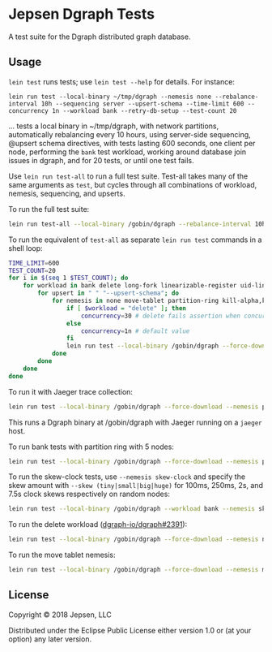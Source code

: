 # Jepsen Dgraph Tests

A test suite for the Dgraph distributed graph database.

## Usage

`lein test` runs tests; use `lein test --help` for details. For instance:

```
lein run test --local-binary ~/tmp/dgraph --nemesis none --rebalance-interval 10h --sequencing server --upsert-schema --time-limit 600 --concurrency 1n --workload bank --retry-db-setup --test-count 20
```

... tests a local binary in ~/tmp/dgraph, with network partitions, automatically rebalancing every 10 hours, using server-side sequencing, @upsert schema directives, with tests lasting 600 seconds, one client per node, performing the `bank` test workload, working around database join issues in dgraph, and for 20 tests, or until one test fails.

Use `lein run test-all` to run a full test suite. Test-all takes many of the
same arguments as `test`, but cycles through all combinations of workload,
nemesis, sequencing, and upserts.

To run the full test suite:

```sh
lein run test-all --local-binary /gobin/dgraph --rebalance-interval 10h --time-limit 600 --test-count 20 --dgraph-jaeger-collector http://jaeger:14268 --tracing http://jaeger:14268/api/traces
```

To run the equivalent of `test-all` as separate `lein run test` commands in a shell loop:
```sh
TIME_LIMIT=600
TEST_COUNT=20
for i in $(seq 1 $TEST_COUNT); do
    for workload in bank delete long-fork linearizable-register uid-linearizable-register upsert set sequential; do
        for upsert in " " "--upsert-schema"; do
            for nemesis in none move-tablet partition-ring kill-alpha,kill-zero move-tablet,partition-ring,kill-alpha,kill-zero; do
                if [ $workload = "delete" ]; then
                    concurrency=30 # delete fails assertion when concurrency <10
                else
                    concurrency=1n # default value
                fi
                lein run test --local-binary /gobin/dgraph --force-download --rebalance-interval 10h --workload $workload --nemesis $nemesis --time-limit $TIME_LIMIT $upsert --concurrency $concurrency
            done
        done
    done
done
```

To run it with Jaeger trace collection:

```sh
lein run test --local-binary /gobin/dgraph --force-download --nemesis partition-ring --workload bank --rebalance-interval 10h --upsert-schema --time-limit 600 --concurrency 30 --nodes "n1, n2, n3" --replicas 3 --test-count 20 --dgraph-jaeger-collector http://jaeger:14268 --tracing http://jaeger:14268/api/traces
```

This runs a Dgraph binary at /gobin/dgraph with Jaeger running on a `jaeger` host.

To run bank tests with partition ring with 5 nodes:

```sh
lein run test --local-binary /gobin/dgraph --force-download --nemesis partition-ring --workload bank --rebalance-interval 10h --upsert-schema --time-limit 600 --concurrency 30 --replicas 3 --test-count 20 --dgraph-jaeger-collector http://jaeger:14268 --tracing http://jaeger:14268/api/traces
```

To run the skew-clock tests, use `--nemesis skew-clock` and specify the skew amount with `--skew (tiny|small|big|huge)` for 100ms, 250ms, 2s, and 7.5s clock skews respectively on random nodes:

```sh
lein run test --local-binary /gobin/dgraph --workload bank --nemesis skew-clock --skew small --rebalance-interval 10h --upsert-schema --time-limit 600 --dgraph-jaeger-collector http://jaeger:14268
```

To run the delete workload ([dgraph-io/dgraph#2391](https://github.com/dgraph-io/dgraph/issues/2391#issuecomment-391442598)):

```sh
lein run test --local-binary /gobin/dgraph --force-download --nemesis none --rebalance-interval 10h --sequencing server --upsert-schema --time-limit 600 --concurrency 30 --workload delete --retry-db-setup --test-count 20 --dgraph-jaeger-collector http://jaeger:14268
```

To run the move tablet nemesis:

```sh
lein run test --local-binary /gobin/dgraph --force-download --nemesis move-tablet --rebalance-interval 10h --time-limit 600 --concurrency 1n --nemesis move-tablet --workload bank --upsert-schema --dgraph-jaeger-collector http://jaeger:14268 --tracing http://jaeger:14268/api/traces --test-count 20
```

## License

Copyright © 2018 Jepsen, LLC

Distributed under the Eclipse Public License either version 1.0 or (at
your option) any later version.

